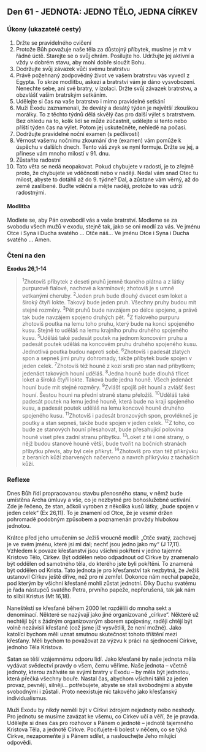 ## Den 61 - JEDNOTA: JEDNO TĚLO, JEDNA CÍRKEV

### Úkony (ukazatelé cesty)

1. Držte se pravidelného cvičení
1. Protože Bůh považuje naše těla za důstojný příbytek, musíme je mít v řádné úctě. Starejte se o svůj chrám. Posilujte ho. Udržujte jej aktivní a vždy v dobrém stavu, aby mohl dobře sloužit Bohu.
1. Dodržujte svůj závazek vůči svému bratrstvu
1. Právě požehnaný zodpovědný život ve vašem bratrstvu vás vyvedl z Egypta. To skrze modlitbu, askezi a bratrství vám je dáno vysvobození. Nenechte sebe, ani své bratry, v izolaci. Držte svůj závazek bratrstvu, a obzvlášť vašim bratrským setkáním.
1. Udělejte si čas na vaše bratrstvo i mimo pravidelné setkání
1. Muži Exodu zaznamenali, že devátý a desátý týden je největší zkouškou morálky. To z těchto týdnů dělá skvělý čas pro další výlet s bratrstvem. Bez ohledu na to, kolik lidí se může zúčastnit, udělejte si tento nebo příští týden čas na výlet. Potom jej uskutečněte, nehledě na počasí.
1. Dodržujte pravidelné noční examen (s pečlivostí)
1. Věrnost vašemu nočnímu zkoumání dne (examen) vám pomůže k úspěchu v dalších dnech. Tento váš zvyk se nyní formuje. Držte se jej, a přinese vám mnoho milostí v 91. dnu.
1. Zůstaňte radostní
1. Tato věta se nedá neopakovat. Pokud chybujete v radosti, je to zřejmě proto, že chybujete ve vděčnosti nebo v naději. Nedal vám snad Otec tu milost, abyste to dotáhli až do 9. týdne? Dal, a zůstane vám věrný, až do země zaslíbené. Buďte vděční a mějte naději, protože to vás udrží radostnými.

#### Modlitba

Modlete se, aby Pán osvobodil vás a vaše bratrství.
Modleme se za svobodu všech mužů v exodu, stejně tak, jako se oni modlí za vás.
Ve jménu Otce i Syna i Ducha svatého … Otče náš… Ve jménu Otce i Syna i Ducha svatého … Amen.

### Čtení na den

**Exodus 26,1-14**

> <sup>1</sup>Zhotovíš příbytek z deseti pruhů jemně tkaného plátna a z látky purpurově fialové, nachové a karmínové; zhotovíš je s umně vetkanými cheruby.
> <sup>2</sup>Jeden pruh bude dlouhý dvacet osm loket a široký čtyři lokte. Takový bude jeden pruh. Všechny pruhy budou mít stejné rozměry.
> <sup>3</sup>Pět pruhů bude navzájem po délce spojeno, a právě tak bude navzájem spojeno druhých pět.
> <sup>4</sup>Z fialového purpuru zhotovíš poutka na lemu toho pruhu, který bude na konci spojeného kusu. Stejně to uděláš na lemu krajního pruhu druhého spojeného kusu.
> <sup>5</sup>Uděláš také padesát poutek na jednom koncovém pruhu a padesát poutek uděláš na koncovém pruhu druhého spojeného kusu. Jednotlivá poutka budou naproti sobě.
> <sup>6</sup>Zhotovíš i padesát zlatých spon a sepneš jimi pruhy dohromady, takže příbytek bude spojen v jeden celek.
> <sup>7</sup>Zhotovíš též houně z kozí srsti pro stan nad příbytkem; jedenáct takových houní uděláš.
> <sup>8</sup>Jedna houně bude dlouhá třicet loket a široká čtyři lokte. Taková bude jedna houně. Všech jedenáct houní bude mít stejné rozměry.
> <sup>9</sup>Zvlášť spojíš pět houní a zvlášť šest houní. Šestou houni na přední straně stanu přeložíš.
> <sup>10</sup>Uděláš také padesát poutek na lemu jedné houně, která bude na kraji spojeného kusu, a padesát poutek uděláš na lemu koncové houně druhého spojeného kusu.
> <sup>11</sup>Zhotovíš i padesát bronzových spon, provlékneš je poutky a stan sepneš, takže bude spojen v jeden celek.
> <sup>12</sup>Z toho, co bude ze stanových houní přesahovat, bude přesahující polovina houně viset přes zadní stranu příbytku.
> <sup>13</sup>Loket z té i oné strany, o nějž budou stanové houně větší, bude tvořit na bočních stranách příbytku převis, aby byl cele přikryt.
> <sup>14</sup>Zhotovíš pro stan též přikrývku z beraních kůží zbarvených načerveno a navrch přikrývku z tachaších kůží.

### Reflexe

Dnes Bůh řídí propracovanou stavbu přenosného stanu, v němž bude umístěna Archa úmluvy a vše, co je
nezbytné pro bohoslužebné uctívání. Zde je řečeno, že stan, ačkoli vyroben z několika kusů látky, „bude
spojen v jeden celek“ (Ex 26,11). To je znamení od Otce, že je vesmír držen pohromadě podobným
způsobem a poznamenán provždy hlubokou jednotou.

Krátce před jeho umučením se Ježíš vroucně modlil: „Otče svatý, zachovej je ve svém jménu, které jsi mi
dal; nechť jsou jedno jako my“ (J 17,11). Vzhledem k povaze křesťanství jsou všichni pokřteni v jedno
tajemné Kristovo Tělo, Církev. Být oddělen nebo odpadnout od Církve by znamenalo být oddělen od
samotného těla, do kterého jste byli pokřtěni. To znamená být oddělen od Krista. Tato jednota je pro
křesťanství tak nezbytná, že Ježíš ustanovil Církev ještě dříve, než pro ni zemřel. Dokonce nám nechal
papeže, pod kterým by všichni křesťané mohli zůstat jednotní. Díky Duchu svatému je řada nástupců svatého
Petra, prvního papeže, nepřerušená, tak jak nám to slíbil Kristus (Mt 16,18).

Naneštěstí se křesťané během 2000 let rozdělili do mnoha sekt a denominací. Některé se nazývají jako jiné
organizované „církve“. Některé už nechtějí být s žádným organizovaným sborem spojovány, raději chtějí být
volně nezávislí křesťané (což jsme již vysvětlili, že není možné). Jako katolíci bychom měli uznat smutnou
skutečnost tohoto tříštění mezi křesťany. Měli bychom to považovat za výzvu k práci na sjednocení Církve,
jednoho Těla Kristova.

Satan se těší vzájemnému odporu lidí. Jako křesťané by naše jednota měla vydávat svědectví pravdy o všem,
čemu věříme. Naše jednota – včetně jednoty, kterou zažíváte se svými bratry v Exodu – by měla být
jednotou, která přečká všechny bouře. Nastal čas, abychom všichni táhli za jeden provaz, pevněji, silněji…
potřebujete, abyste se stali svobodnými a abyste svobodnými i zůstali. Proto neexistuje nic takového jako
křesťanský individualismus.

Muži Exodu by nikdy neměli být v Církvi zdrojem nejednoty nebo neshody. Pro jednotu se musíme zavázat
ke všemu, co Církev učí a věří, že je pravda. Udělejte si dnes čas pro rozhovor s Pánem o jednotě – jednotě
tajemného Kristova Těla, a jednotě Církve. Pociťujete-li bolest v něčem, co se týká Církve, nezapomeňte ji
s Pánem sdílet, a naslouchejte Jeho milující odpovědi.
